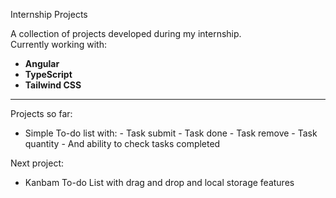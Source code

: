 Internship Projects

A collection of projects developed during my internship.  
Currently working with:

- **Angular**
- **TypeScript**
- **Tailwind CSS**

---

Projects so far:
- Simple To-do list with: - Task submit
                          - Task done
                          - Task remove
                          - Task quantity
                          - And ability to check tasks completed

Next project:
- Kanbam To-do List with drag and drop and local storage features
                      
